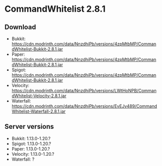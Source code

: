 # CommandWhitelist 2.8.1

## Download
- Bukkit: https://cdn.modrinth.com/data/NnzdhiPb/versions/4zpMtbMP/CommandWhitelist-Bukkit-2.8.1.jar
- Paper: https://cdn.modrinth.com/data/NnzdhiPb/versions/4zpMtbMP/CommandWhitelist-Bukkit-2.8.1.jar
- Spigot: https://cdn.modrinth.com/data/NnzdhiPb/versions/4zpMtbMP/CommandWhitelist-Bukkit-2.8.1.jar
- Velocity: https://cdn.modrinth.com/data/NnzdhiPb/versions/LWtHoNPB/CommandWhitelist-Velocity-2.8.1.jar
- Waterfall: https://cdn.modrinth.com/data/NnzdhiPb/versions/EvEJv489/CommandWhitelist-Waterfall-2.8.1.jar

## Server versions
- Bukkit: 1.13.0-1.20.?
- Spigot: 1.13.0-1.20.?
- Paper: 1.13.0-1.20.?
- Velocity: 1.13.0-1.20.?
- Waterfall: ?